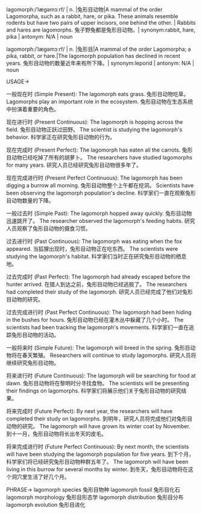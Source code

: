 lagomorph:/ˈlæɡəmɔːrf/ | n. |兔形目动物|A mammal of the order Lagomorpha, such as a rabbit, hare, or pika.  These animals resemble rodents but have two pairs of upper incisors, one behind the other. | Rabbits and hares are lagomorphs. 兔子野兔都是兔形目动物。| synonym:rabbit, hare, pika | antonym: N/A | noun

lagomorph:/ˈlæɡəmɔːrf/ | n. |兔形目|A mammal of the order Lagomorpha; a pika, rabbit, or hare.|The lagomorph population has declined in recent years. 兔形目动物的数量近年来有所下降。| synonym:leporid | antonym: N/A | noun



USAGE->

一般现在时 (Simple Present):
The lagomorph eats grass. 兔形目动物吃草。
Lagomorphs play an important role in the ecosystem. 兔形目动物在生态系统中扮演着重要的角色。

现在进行时 (Present Continuous):
The lagomorph is hopping across the field.  兔形目动物正跃过田野。
The scientist is studying the lagomorph's behavior. 科学家正在研究兔形目动物的行为。


现在完成时 (Present Perfect):
The lagomorph has eaten all the carrots. 兔形目动物已经吃掉了所有的胡萝卜。
The researchers have studied lagomorphs for many years. 研究人员已经研究兔形目动物很多年了。

现在完成进行时 (Present Perfect Continuous):
The lagomorph has been digging a burrow all morning.  兔形目动物整个上午都在挖洞。
Scientists have been observing the lagomorph population's decline. 科学家们一直在观察兔形目动物数量的下降。

一般过去时 (Simple Past):
The lagomorph hopped away quickly. 兔形目动物迅速跳开了。
The researcher observed the lagomorph's feeding habits. 研究人员观察了兔形目动物的摄食习惯。

过去进行时 (Past Continuous):
The lagomorph was eating when the fox appeared.  当狐狸出现时，兔形目动物正在吃东西。
The scientists were studying the lagomorph's habitat. 科学家们当时正在研究兔形目动物的栖息地。


过去完成时 (Past Perfect):
The lagomorph had already escaped before the hunter arrived.  在猎人到达之前，兔形目动物已经逃脱了。
The researchers had completed their study of the lagomorph. 研究人员已经完成了他们对兔形目动物的研究。

过去完成进行时 (Past Perfect Continuous):
The lagomorph had been hiding in the bushes for hours.  兔形目动物已经在灌木丛中躲藏了几个小时。
The scientists had been tracking the lagomorph's movements. 科学家们一直在追踪兔形目动物的活动。

一般将来时 (Simple Future):
The lagomorph will breed in the spring. 兔形目动物将在春天繁殖。
Researchers will continue to study lagomorphs. 研究人员将继续研究兔形目动物。

将来进行时 (Future Continuous):
The lagomorph will be searching for food at dawn. 兔形目动物将在黎明时分寻找食物。
The scientists will be presenting their findings on lagomorphs. 科学家们将展示他们关于兔形目动物的研究结果。

将来完成时 (Future Perfect):
By next year, the researchers will have completed their study on lagomorphs. 到明年，研究人员将完成他们对兔形目动物的研究。
The lagomorph will have grown its winter coat by November. 到十一月，兔形目动物将长出冬天的皮毛。

将来完成进行时 (Future Perfect Continuous):
By next month, the scientists will have been studying the lagomorph population for five years. 到下个月，科学家们将已经研究兔形目动物种群五年了。
The lagomorph will have been living in this burrow for several months by winter. 到冬天，兔形目动物将在这个洞穴里生活了好几个月。


PHRASE->
lagomorph species 兔形目物种
lagomorph fossil 兔形目化石
lagomorph morphology 兔形目形态学
lagomorph distribution 兔形目分布
lagomorph evolution 兔形目进化
